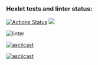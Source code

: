### Hexlet tests and linter status:
[![Actions Status](https://github.com/Kokorushka/frontend-project-lvl1/workflows/hexlet-check/badge.svg)](https://github.com/Kokorushka/frontend-project-lvl1/actions)
<a href="https://codeclimate.com/github/codeclimate/codeclimate/maintainability"><img src="https://api.codeclimate.com/v1/badges/a99a88d28ad37a79dbf6/maintainability" /></a>

![linter](https://github.com/Kokorushka/frontend-project-lvl1/workflows/linter/badge.svg)

[![asciicast](https://asciinema.org/a/Z9oX1nwPjgDlpdTuGfWm4e7yh.svg)](https://asciinema.org/a/Z9oX1nwPjgDlpdTuGfWm4e7yh)

[![asciicast](https://asciinema.org/a/zmLz5dvP8oYhHJsr0wbJ96eM7.svg)](https://asciinema.org/a/zmLz5dvP8oYhHJsr0wbJ96eM7)